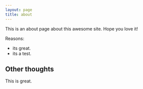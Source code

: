 ```yaml
---
layout: page
title: about
---
```


This is an about page about this awesome site.
Hope you love it!

Reasons:
- its great.
- its a test.

## Other thoughts

This is great.
